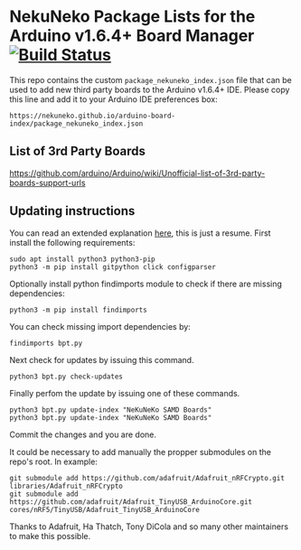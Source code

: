 # NekuNeko Package Lists for the Arduino v1.6.4+ Board Manager [![Build Status](https://travis-ci.org/adafruit/arduino-board-index.svg?branch=gh-pages)](https://travis-ci.org/adafruit/arduino-board-index)

This repo contains the custom `package_nekuneko_index.json` file that can be used to add new
third party boards to the Arduino v1.6.4+ IDE. Please copy this line and add it to your Arduino IDE preferences box:

`https://nekuneko.github.io/arduino-board-index/package_nekuneko_index.json`


## List of 3rd Party Boards

https://github.com/arduino/Arduino/wiki/Unofficial-list-of-3rd-party-boards-support-urls


## Updating instructions

You can read an extended explanation [here](https://learn.adafruit.com/using-board-package-tool-to-update-adafruit-arduino-packages), this is just a resume.
First install the following requirements:

```
sudo apt install python3 python3-pip
python3 -m pip install gitpython click configparser
```
Optionally install python findimports module to check if there are missing dependencies:

`python3 -m pip install findimports`

You can check missing import dependencies by:

`findimports bpt.py`

Next check for updates by issuing this command.

`python3 bpt.py check-updates`

Finally perfom the update by issuing one of these commands.

```
python3 bpt.py update-index "NeKuNeKo SAMD Boards"
python3 bpt.py update-index "NeKuNeKo SAMD Boards"
```

Commit the changes and you are done.


It could be necessary to add manually the propper submodules on the repo's root. In example:

```
git submodule add https://github.com/adafruit/Adafruit_nRFCrypto.git libraries/Adafruit_nRFCrypto
git submodule add https://github.com/adafruit/Adafruit_TinyUSB_ArduinoCore.git cores/nRF5/TinyUSB/Adafruit_TinyUSB_ArduinoCore
```

Thanks to Adafruit, Ha Thatch, Tony DiCola and so many other maintainers to make this possible.
